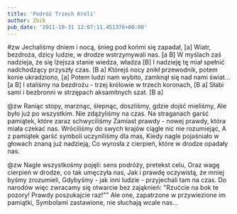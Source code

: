 ```yaml
---
title: 'Podróż Trzech Króli'
author: Zbik
pub_date: '2011-10-31 12:07:11.451376+00:00'
---
```


#zw
Jechaliśmy dniem i nocą, śnieg pod końmi się zapadał, [a]
Wiatr, bezdroża, dzicy ludzie, w drodze wstrzymywali nas. [a B] 
W myślach zaś nadzieja, że się lżejsza stanie wiedza, władza [B]
I nadzieję tę miał spełnić nadchodzący przyszły czas. [B a]
Którejś nocy znikł przewodnik, potem konie ukradziono, [a]
Potem ludzi nam wybito, zamknął się nad nami świat... [a B]
I staliśmy na bezdrożu - trzej królowie w trzech koronach,  [B a]
Słabi sami i bezbronni w strzępach aksamitnych szat. [B a]

@zw
Raniąc stopy, marznąc, ślepnąc, doszliśmy, gdzie dojść mieliśmy, 
Ale było już po wszystkim. Nie zdążyliśmy na czas. 
Na straganach garść pamiątek, które zaraz schwyciliśmy 
Zamiast prawdy - nowej prawdy, która miała czekać nas. 
Wróciliśmy do swych krajów ciągle nic nie rozumiejąc, 
A z pamiątek garść symboli uczyniliśmy dla mas, 
Kiedy nagle pojaśniało w głowach znaną już nadzieją, 
Co wyrosła z cierpień, które w drodze opadały nas. 

@zw
Nagle wszystkośmy pojęli: sens podróży, pretekst celu, 
Oraz wagę cierpień w drodze, co tak umęczyła nas, 
Jak i prawdę oczywistą, że mniej byśmy zrozumieli, 
Gdybyśmy - jak inni ludzie - przyjechali tam na czas. 
Do narodów więc zwracamy się otwarcie bez zająknień: 
"Rzućcie na bok te pozory! Prawdy poszukajcie raz!"" 
Ale one, zapatrzone w przywiezione im pamiątki, 
Symbolami zastawione, nie słuchają wcale nas...